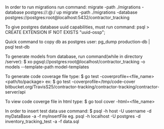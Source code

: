 In order to run migrations run command:
    migrate -path ./migrations -database postgres://<user>:<password>@<host>:<port>/<database> up 
    migrate -path ./migrations -database postgres://postgres:root@localhost:5432/contractor_tracking

To give postgres database uuid capabilities, must run command:
    psql > CREATE EXTENSION IF NOT EXISTS "uuid-ossp";

Quick command to copy db as postgres user:
    pg_dump production-db | psql test-db

To generate models from database, run command(while in directory /server):
    $ xo pgsql://postgres:root@localhost/contractor_tracking -o models --template-path model-templates

To generate code coverage file type:
    $ go test -coverprofile=<file_name> <path/to/package>
    ex: $ go test -coverprofile=/tmp/code-cover bitbucket.org/TravisS25/contractor-tracking/contractor-tracking/contractor-server/api

To view code coverge file in html type:
    $ go tool cover -html=<file_name>

In order to insert test data use command:
    $ psql -h host -U username -d myDataBase -a -f myInsertFile
    eg. psql -h localhost -U postgres -d inventory_tracking_test -a -f data.sql